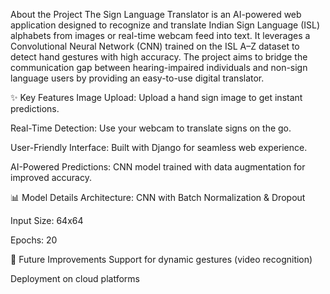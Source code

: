 About the Project
The Sign Language Translator is an AI-powered web application designed to recognize and translate Indian Sign Language (ISL) alphabets from images or real-time webcam feed into text.
It leverages a Convolutional Neural Network (CNN) trained on the ISL A–Z dataset to detect hand gestures with high accuracy.
The project aims to bridge the communication gap between hearing-impaired individuals and non-sign language users by providing an easy-to-use digital translator.

✨ Key Features
Image Upload: Upload a hand sign image to get instant predictions.

Real-Time Detection: Use your webcam to translate signs on the go.

User-Friendly Interface: Built with Django for seamless web experience.

AI-Powered Predictions: CNN model trained with data augmentation for improved accuracy.

📊 Model Details
Architecture: CNN with Batch Normalization & Dropout

Input Size: 64x64

Epochs: 20

🎯 Future Improvements
Support for dynamic gestures (video recognition)

Deployment on cloud platforms
